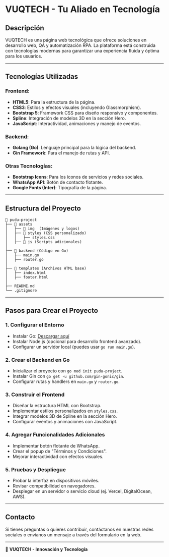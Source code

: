 # VUQTECH - Tu Aliado en Tecnología

## Descripción
VUQTECH es una página web tecnológica que ofrece soluciones en desarrollo web, QA y automatización RPA. La plataforma está construida con tecnologías modernas para garantizar una experiencia fluida y óptima para los usuarios.

---

## Tecnologías Utilizadas

### Frontend:
- **HTML5**: Para la estructura de la página.
- **CSS3**: Estilos y efectos visuales (incluyendo Glassmorphism).
- **Bootstrap 5**: Framework CSS para diseño responsivo y componentes.
- **Spline**: Integración de modelos 3D en la sección Hero.
- **JavaScript**: Interactividad, animaciones y manejo de eventos.

### Backend:
- **Golang (Go)**: Lenguaje principal para la lógica del backend.
- **Gin Framework**: Para el manejo de rutas y API.

### Otras Tecnologías:
- **Bootstrap Icons**: Para los íconos de servicios y redes sociales.
- **WhatsApp API**: Botón de contacto flotante.
- **Google Fonts (Inter)**: Tipografía de la página.

---

## Estructura del Proyecto

```
📂 pudu-project
├── 📂 assets
│   ├── 📂 img  (Imágenes y logos)
│   ├── 📂 styles (CSS personalizado)
│   │   ├── styles.css
│   ├── 📂 js (Scripts adicionales)
│
├── 📂 backend (Código en Go)
│   ├── main.go
│   ├── router.go
│
├── 📂 templates (Archivos HTML base)
│   ├── index.html
│   ├── footer.html
│
├── README.md
└── .gitignore
```

---

## Pasos para Crear el Proyecto

### 1. Configurar el Entorno
- Instalar Go: [Descargar aquí](https://go.dev/dl/)
- Instalar Node.js (opcional para desarrollo frontend avanzado).
- Configurar un servidor local (puedes usar `go run main.go`).

### 2. Crear el Backend en Go
- Inicializar el proyecto con `go mod init pudu-project`.
- Instalar Gin con `go get -u github.com/gin-gonic/gin`.
- Configurar rutas y handlers en `main.go` y `router.go`.

### 3. Construir el Frontend
- Diseñar la estructura HTML con Bootstrap.
- Implementar estilos personalizados en `styles.css`.
- Integrar modelos 3D de Spline en la sección Hero.
- Configurar eventos y animaciones con JavaScript.

### 4. Agregar Funcionalidades Adicionales
- Implementar botón flotante de WhatsApp.
- Crear el popup de "Términos y Condiciones".
- Mejorar interactividad con efectos visuales.

### 5. Pruebas y Despliegue
- Probar la interfaz en dispositivos móviles.
- Revisar compatibilidad en navegadores.
- Desplegar en un servidor o servicio cloud (ej. Vercel, DigitalOcean, AWS).

---

## Contacto
Si tienes preguntas o quieres contribuir, contáctanos en nuestras redes sociales o envíanos un mensaje a través del formulario en la web.

---
🚀 **VUQTECH - Innovación y Tecnología**

